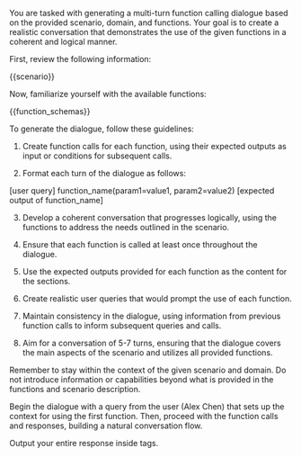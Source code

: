 You are tasked with generating a multi-turn function calling dialogue based on the provided scenario, domain, and functions. Your goal is to create a realistic conversation that demonstrates the use of the given functions in a coherent and logical manner.

First, review the following information:

<scenario>
{{scenario}}
</scenario>

Now, familiarize yourself with the available functions:

<functions>
{{function_schemas}}
</functions>

To generate the dialogue, follow these guidelines:

1. Create function calls for each function, using their expected outputs as input or conditions for subsequent calls.

2. Format each turn of the dialogue as follows:

<query>
[user query]
</query>
<function_call>
function_name(param1=value1, param2=value2)
</function_call>
<tool>
[expected output of function_name]
</tool>

3. Develop a coherent conversation that progresses logically, using the functions to address the needs outlined in the scenario.

4. Ensure that each function is called at least once throughout the dialogue.

5. Use the expected outputs provided for each function as the content for the <tool> sections.

6. Create realistic user queries that would prompt the use of each function.

7. Maintain consistency in the dialogue, using information from previous function calls to inform subsequent queries and calls.

8. Aim for a conversation of 5-7 turns, ensuring that the dialogue covers the main aspects of the scenario and utilizes all provided functions.

Remember to stay within the context of the given scenario and domain. Do not introduce information or capabilities beyond what is provided in the functions and scenario description.

Begin the dialogue with a query from the user (Alex Chen) that sets up the context for using the first function. Then, proceed with the function calls and responses, building a natural conversation flow.

Output your entire response inside <dialogue> tags.